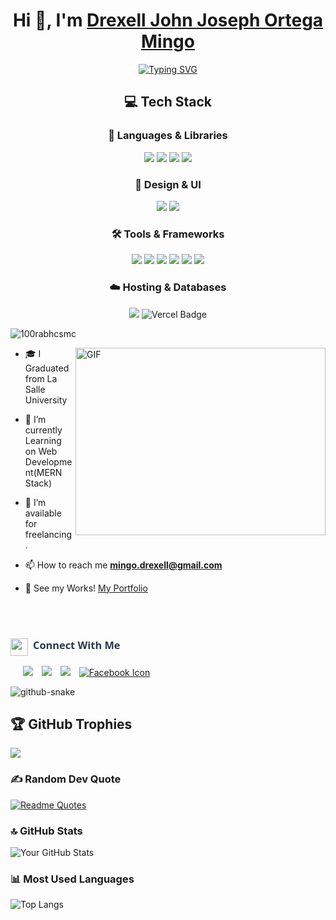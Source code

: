   <h1 align="center">Hi 👋, I'm <a href="https://100rabhcsmc.github.io/Me.io/" target="blank">
Drexell John Joseph Ortega Mingo</a></h1>

<p align="center">
<a href="https://git.io/typing-svg"><img src="https://readme-typing-svg.demolab.com?font=Bebas+Neue&weight=600&size=25&duration=4000&pause=1000&color=F72E29&background=8E47FF00&center=true&vCenter=true&width=435&lines=Aspiring+Full+Stack+Developer;New+to+Coding;Loves+to+solve+problems;Self-taught+programmer" alt="Typing SVG" /></a>
</p>

<h2 align="center"> 💻 Tech Stack </h2>

<div align="center">

### 🧠 Languages & Libraries  
<img src="https://img.shields.io/badge/HTML5-%23E34F26.svg?style=for-the-badge&logo=html5&logoColor=white"/>
<img src="https://img.shields.io/badge/JavaScript-%23323330.svg?style=for-the-badge&logo=javascript&logoColor=%23F7DF1E"/>
<img src="https://img.shields.io/badge/React-%2320232a.svg?style=for-the-badge&logo=react&logoColor=%2361DAFB"/>
<img src="https://img.shields.io/badge/Node.js-6DA55F?style=for-the-badge&logo=node.js&logoColor=white"/>

### 🎨 Design & UI  
<img src="https://img.shields.io/badge/Figma-FF6B6B.svg?style=for-the-badge&logo=figma&logoColor=white"/>
<img src="https://img.shields.io/badge/Canva-%2300C4CC.svg?style=for-the-badge&logo=Canva&logoColor=white"/>


### 🛠️ Tools & Frameworks  
<img src="https://img.shields.io/badge/TailwindCSS-%2338B2AC.svg?style=for-the-badge&logo=tailwind-css&logoColor=white"/>
<img src="https://img.shields.io/badge/MUI-%230081CB.svg?style=for-the-badge&logo=mui&logoColor=white"/>
<img src="https://img.shields.io/badge/NPM-%23CB3837.svg?style=for-the-badge&logo=npm&logoColor=white"/>
<img src="https://img.shields.io/badge/GitHub-%23121011.svg?style=for-the-badge&logo=github&logoColor=white"/>
<img src="https://img.shields.io/badge/Windows%20Terminal-%234D4D4D.svg?style=for-the-badge&logo=windows-terminal&logoColor=white"/>
<img src="https://img.shields.io/badge/Trello-%23026AA7.svg?style=for-the-badge&logo=Trello&logoColor=white"/>

### ☁️ Hosting & Databases  

<img src="https://img.shields.io/badge/Render-%2346E3B7.svg?style=for-the-badge&logo=render&logoColor=white"/>
<img src="https://img.shields.io/badge/Vercel-000000?style=for-the-badge&logo=vercel&logoColor=white" alt="Vercel Badge"/>


</div>


<p align="left"> <img src="https://komarev.com/ghpvc/?username=imoncrack27&amp;label=Profile%20views&amp;color=0e75b6&amp;style=flat" alt="100rabhcsmc"> </p>

  <img align="right" top="500" height="300" width="400" alt="GIF" src="https://media3.giphy.com/media/v1.Y2lkPTc5MGI3NjExZ2pod2JiZGc2cTNlcnM2emk4c3ppYzlpMXV3andpeGI5aHliZTM5cSZlcD12MV9pbnRlcm5hbF9naWZfYnlfaWQmY3Q9Zw/78XCFBGOlS6keY1Bil/giphy.gif">
</a>
<ul>
<li>
<p>🎓 I Graduated from La Salle University</a></p>
</li>
<li>
<p>🌱 I’m currently Learning on Web Development(MERN Stack)</p>
</li>
<li>
<p>🤝 I’m available for freelancing.</p>
</li>
<li>
<p>📫 How to reach me <strong><a href="mailto:manisanjonric02@gmail.com">mingo.drexell@gmail.com</a></strong></p>
</li>
<li>
  <p>📄 See my Works! <a href="https://portfolio-mingyo.vercel.app/" target="_blank" rel="noopener noreferrer">My Portfolio</a></p>
  <br>
</li>
<br>
</li>
</ul>
<h3 align="left" style="font-family: 'Segoe UI', sans-serif; font-weight: 600; color: #2d3748; margin: 24px 0 16px 0;">
  <span style="display: inline-flex; align-items: left;">
    <img src="https://media.giphy.com/media/iY8CRBdQXODJSCERIr/giphy.gif" width="28" height="28" style="margin-right: 8px; vertical-align: left;">
    Connect With Me
  </span>
</h3>
<p align="left">
 </p><div align="left" class="icons-social" style="margin-left: 10px;">
        <a style="margin-left: 10px;" target="_blank" href="https://www.linkedin.com/in/drexell-mingo-4356442b5/">
			<img src="https://img.icons8.com/doodle/40/000000/linkedin--v2.png"></a>
        <a style="margin-left: 10px;" target="_blank" href="https://github.com/imoncrack27">
		<img src="https://img.icons8.com/doodle/40/000000/github--v1.png"></a>
        <a style="margin-left: 10px;" target="_blank" href="https://www.instagram.com/deejay.o_c/">
			<img src="https://img.icons8.com/doodle/40/000000/instagram-new--v2.png"></a>
<a style="margin-left: 10px;" target="_blank" href="https://www.facebook.com/Drexell.John27/" rel="noopener noreferrer">
  <img src="https://img.icons8.com/doodle/40/000000/facebook-new.png" alt="Facebook Icon" />
</a>
      </div>
<p></p>

<picture align="center">
  <source media="(prefers-color-scheme: dark)" srcset="https://raw.githubusercontent.com/tobiasmeyhoefer/tobiasmeyhoefer/output/github-snake-dark.svg" />
  <source media="(prefers-color-scheme: light)" srcset="https://raw.githubusercontent.com/tobiasmeyhoefer/tobiasmeyhoefer/output/github-snake.svg" />
  <img alt="github-snake" src="https://raw.githubusercontent.com/tobiasmeyhoefer/tobiasmeyhoefer/output/github-snake.svg" />
</picture>

## 🏆 GitHub Trophies
![](https://github-profile-trophy.vercel.app/?username=imoncrack27&theme=radical&no-frame=false&no-bg=true&margin-w=4)

### ✍️ Random Dev Quote
[![Readme Quotes](https://quotes-github-readme.vercel.app/api?border=truetype=horizontal&theme=dark)](https://github.com/piyushsuthar/github-readme-quotes)

### 🔝 GitHub Stats
![Your GitHub Stats](https://github-readme-stats.vercel.app/api?username=imoncrack27&show_icons=true&theme=dark)

### 📊 Most Used Languages
![Top Langs](https://github-readme-stats.vercel.app/api/top-langs/?username=imoncrack27&layout=compact&theme=dark)


